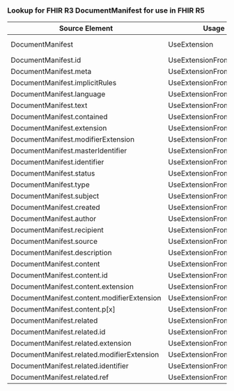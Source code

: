 ### Lookup for FHIR R3 DocumentManifest for use in FHIR R5

| Source Element | Usage | Target |
| -------------- | ----- | ------ |
| DocumentManifest | UseExtension | http://hl7.org/fhir/3.0/StructureDefinition/extension-DocumentManifest |
| DocumentManifest.id | UseExtensionFromAncestor | - |
| DocumentManifest.meta | UseExtensionFromAncestor | - |
| DocumentManifest.implicitRules | UseExtensionFromAncestor | - |
| DocumentManifest.language | UseExtensionFromAncestor | - |
| DocumentManifest.text | UseExtensionFromAncestor | - |
| DocumentManifest.contained | UseExtensionFromAncestor | - |
| DocumentManifest.extension | UseExtensionFromAncestor | - |
| DocumentManifest.modifierExtension | UseExtensionFromAncestor | - |
| DocumentManifest.masterIdentifier | UseExtensionFromAncestor | - |
| DocumentManifest.identifier | UseExtensionFromAncestor | - |
| DocumentManifest.status | UseExtensionFromAncestor | - |
| DocumentManifest.type | UseExtensionFromAncestor | - |
| DocumentManifest.subject | UseExtensionFromAncestor | - |
| DocumentManifest.created | UseExtensionFromAncestor | - |
| DocumentManifest.author | UseExtensionFromAncestor | - |
| DocumentManifest.recipient | UseExtensionFromAncestor | - |
| DocumentManifest.source | UseExtensionFromAncestor | - |
| DocumentManifest.description | UseExtensionFromAncestor | - |
| DocumentManifest.content | UseExtensionFromAncestor | - |
| DocumentManifest.content.id | UseExtensionFromAncestor | - |
| DocumentManifest.content.extension | UseExtensionFromAncestor | - |
| DocumentManifest.content.modifierExtension | UseExtensionFromAncestor | - |
| DocumentManifest.content.p[x] | UseExtensionFromAncestor | - |
| DocumentManifest.related | UseExtensionFromAncestor | - |
| DocumentManifest.related.id | UseExtensionFromAncestor | - |
| DocumentManifest.related.extension | UseExtensionFromAncestor | - |
| DocumentManifest.related.modifierExtension | UseExtensionFromAncestor | - |
| DocumentManifest.related.identifier | UseExtensionFromAncestor | - |
| DocumentManifest.related.ref | UseExtensionFromAncestor | - |
